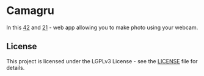 # Camagru
In this [42](https://www.42.fr) and [21](https://21-school.ru/) - web app allowing you to make photo using your webcam.
## License
This project is licensed under the LGPLv3 License - see the [LICENSE](https://github.com/IT-Krivoshey/Camagru/blob/main/LICENSE) file for details.
